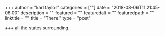 +++
author = "karl taylor"
categories = [""]
date = "2018-08-06T11:21:45-06:00"
description = ""
featured = ""
featuredalt = ""
featuredpath = ""
linktitle = ""
title = "There."
type = "post"

+++
all the states surrounding. 